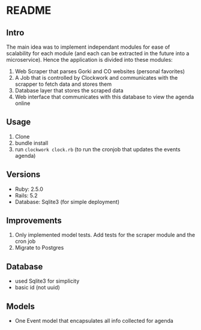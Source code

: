 # README

## Intro
The main idea was to implement independant modules for ease of scalability for each module (and each can be extracted in the future into a microservice). Hence the application is divided into these modules:
1. Web Scraper that parses Gorki and CO websites (personal favorites)
2. A Job that is controlled by Clockwork and communicates with the scrapper to fetch data and stores them
3. Database layer that stores the scraped data
4. Web interface that communicates with this database to view the agenda online

## Usage
1. Clone
2. bundle install
3. run ```clockwork clock.rb``` (to run the cronjob that updates the events agenda)

## Versions
* Ruby: 2.5.0
* Rails: 5.2
* Database: Sqlite3 (for simple deployment)

## Improvements
1. Only implemented model tests. Add tests for the scraper module and the cron job
2. Migrate to Postgres

## Database
* used Sqlite3 for simplicity
* basic id (not uuid)

## Models
* One Event model that encapsulates all info collected for agenda
